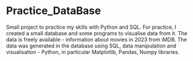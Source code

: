 # Practice_DataBase
Small project to practice my skills with Python and SQL.
For practice, I created a small database and some programs to visualise data from it. 
The data is freely available - information about movies in 2023 from iMDB. The data was generated in the database using SQL, data manipulation and visualisation - Python, in particular Matplotlib, Pandas, Numpy libraries. 